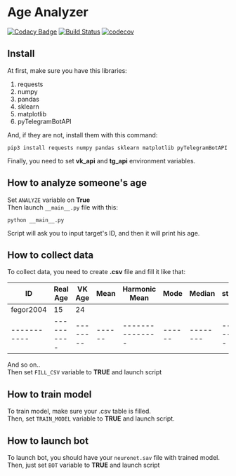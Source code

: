 # Age Analyzer
[![Codacy Badge](https://api.codacy.com/project/badge/Grade/0bd5abc01d3a4b13a99a2d343aafdacd)](https://app.codacy.com/manual/fegor2004/Age-Analyzer?utm_source=github.com&utm_medium=referral&utm_content=FEgor04/Age-Analyzer&utm_campaign=Badge_Grade_Dashboard)
[![Build Status](https://travis-ci.com/FEgor04/Age-Analyzer.svg?branch=master)](https://travis-ci.com/FEgor04/Age-Analyzer)
[![codecov](https://codecov.io/gh/FEgor04/Age-Analyzer/branch/master/graph/badge.svg)](https://codecov.io/gh/FEgor04/Age-Analyzer)

## Install

At first, make sure you have this libraries:
  1. requests 
  2. numpy
  3. pandas
  4. sklearn
  5. matplotlib
  6. pyTelegramBotAPI
  
And, if they are not, install them with this command:
```shell script
pip3 install requests numpy pandas sklearn matplotlib pyTelegramBotAPI
```
Finally, you need to set **vk_api** and **tg_api** environment variables.
## How to analyze someone's age 

Set ``ANALYZE`` variable on **True** <br>
Then launch `__main__.py` file with this:
```shell script
python __main__.py
```
Script will ask you to input target's ID, and then it will print his age.
## How to collect data
To collect data, you need to create **.csv** file and fill it like that:

| ID        | Real Age | VK Age | Mean | Harmonic Mean | Mode | Median | std |
|-----------|----------|--------|------|---------------|------|--------|-----|
| fegor2004 | 15       | 24     |      |               |      |        |     |
|-----------|----------|--------|------|---------------|------|--------|-----|
And so on.. <br>
Then set `FILL_CSV` variable to **TRUE** and launch script

## How to train model
To train model, make sure your .csv table is filled. <br>
Then, set `TRAIN_MODEL` variable to **TRUE** and launch script.
## How to launch bot
To launch bot, you should have your `neuronet.sav` file with trained model.
Then, just set `BOT` variable to **TRUE** and launch script 
